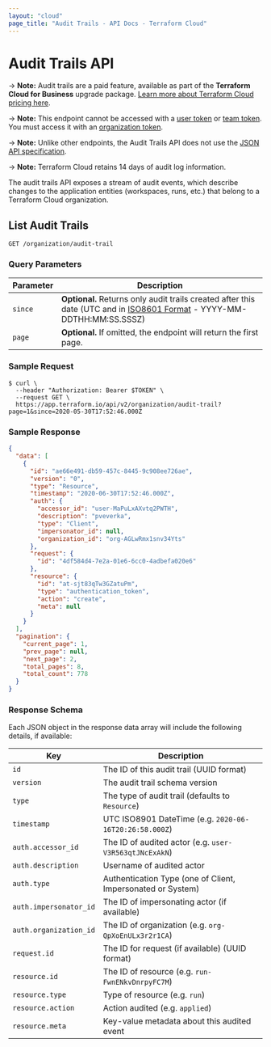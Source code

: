```yaml
---
layout: "cloud"
page_title: "Audit Trails - API Docs - Terraform Cloud"
---
```


[200]: https://developer.mozilla.org/en-US/docs/Web/HTTP/Status/200
[201]: https://developer.mozilla.org/en-US/docs/Web/HTTP/Status/201
[202]: https://developer.mozilla.org/en-US/docs/Web/HTTP/Status/202
[204]: https://developer.mozilla.org/en-US/docs/Web/HTTP/Status/204
[400]: https://developer.mozilla.org/en-US/docs/Web/HTTP/Status/400
[401]: https://developer.mozilla.org/en-US/docs/Web/HTTP/Status/401
[403]: https://developer.mozilla.org/en-US/docs/Web/HTTP/Status/403
[404]: https://developer.mozilla.org/en-US/docs/Web/HTTP/Status/404
[409]: https://developer.mozilla.org/en-US/docs/Web/HTTP/Status/409
[412]: https://developer.mozilla.org/en-US/docs/Web/HTTP/Status/412
[422]: https://developer.mozilla.org/en-US/docs/Web/HTTP/Status/422
[429]: https://developer.mozilla.org/en-US/docs/Web/HTTP/Status/429
[500]: https://developer.mozilla.org/en-US/docs/Web/HTTP/Status/500
[504]: https://developer.mozilla.org/en-US/docs/Web/HTTP/Status/504
[JSON API document]: /docs/cloud/api/index.html#json-api-documents
[JSON API error object]: http://jsonapi.org/format/#error-objects

# Audit Trails API

-> **Note:** Audit trails are a paid feature, available as part of the **Terraform Cloud for Business** upgrade package. [Learn more about Terraform Cloud pricing here](https://www.hashicorp.com/products/terraform/pricing/).

-> **Note:** This endpoint cannot be accessed with a [user token](../users-teams-organizations/users.html#api-tokens) or [team token](../users-teams-organizations/api-tokens.html#team-api-tokens). You must access it with an [organization token](../users-teams-organizations/api-tokens.html#organization-api-tokens).

-> **Note:** Unlike other endpoints, the Audit Trails API does not use the [JSON API specification](./index.html#json-api-formatting).

-> **Note:** Terraform Cloud retains 14 days of audit log information. 

The audit trails API exposes a stream of audit events, which describe changes to the application entities (workspaces, runs, etc.) that belong to a Terraform Cloud organization.

## List Audit Trails

`GET /organization/audit-trail`

### Query Parameters

| Parameter | Description                                                                                                                                                                      |
| --------- | -------------------------------------------------------------------------------------------------------------------------------------------------------------------------------- |
| `since`   | **Optional.** Returns only audit trails created after this date (UTC and in [ISO8601 Format](https://www.iso.org/iso-8601-date-and-time-format.html) - YYYY-MM-DDTHH:MM:SS.SSSZ) |
| `page`    | **Optional.** If omitted, the endpoint will return the first page.                                                                                                               |

### Sample Request

```shell
$ curl \
  --header "Authorization: Bearer $TOKEN" \
  --request GET \
  https://app.terraform.io/api/v2/organization/audit-trail?page=1&since=2020-05-30T17:52:46.000Z
```

### Sample Response

```json
{
  "data": [
    {
      "id": "ae66e491-db59-457c-8445-9c908ee726ae",
      "version": "0",
      "type": "Resource",
      "timestamp": "2020-06-30T17:52:46.000Z",
      "auth": {
        "accessor_id": "user-MaPuLxAXvtq2PWTH",
        "description": "pveverka",
        "type": "Client",
        "impersonator_id": null,
        "organization_id": "org-AGLwRmx1snv34Yts"
      },
      "request": {
        "id": "4df584d4-7e2a-01e6-6cc0-4adbefa020e6"
      },
      "resource": {
        "id": "at-sjt83qTw3GZatuPm",
        "type": "authentication_token",
        "action": "create",
        "meta": null
      }
    }
  ],
  "pagination": {
    "current_page": 1,
    "prev_page": null,
    "next_page": 2,
    "total_pages": 8,
    "total_count": 778
  }
}
```

### Response Schema

Each JSON object in the response data array will include the following details, if available:

| Key                    | Description                                                 |
| ---------------------- | ----------------------------------------------------------- |
| `id`                   | The ID of this audit trail (UUID format)                    |
| `version`              | The audit trail schema version                              |
| `type`                 | The type of audit trail (defaults to `Resource`)            |
| `timestamp`            | UTC ISO8901 DateTime (e.g. `2020-06-16T20:26:58.000Z`)      |
| `auth.accessor_id`     | The ID of audited actor (e.g. `user-V3R563qtJNcExAkN`)      |
| `auth.description`     | Username of audited actor                                   |
| `auth.type`            | Authentication Type (one of Client, Impersonated or System) |
| `auth.impersonator_id` | The ID of impersonating actor (if available)                |
| `auth.organization_id` | The ID of organization (e.g. `org-QpXoEnULx3r2r1CA`)        |
| `request.id`           | The ID for request (if available) (UUID format)             |
| `resource.id`          | The ID of resource (e.g. `run-FwnENkvDnrpyFC7M`)            |
| `resource.type`        | Type of resource (e.g. `run`)                               |
| `resource.action`      | Action audited (e.g. `applied`)                             |
| `resource.meta`        | Key-value metadata about this audited event                 |
